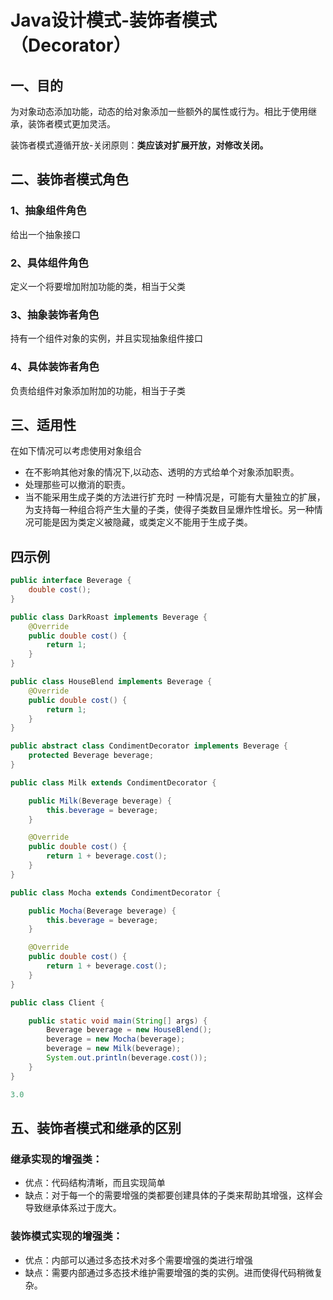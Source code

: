 # Java设计模式-装饰者模式（Decorator）

## 一、目的
为对象动态添加功能，动态的给对象添加一些额外的属性或行为。相比于使用继承，装饰者模式更加灵活。  

装饰者模式遵循开放-关闭原则：**类应该对扩展开放，对修改关闭。**  

## 二、装饰者模式角色

### 1、抽象组件角色
给出一个抽象接口

### 2、具体组件角色
定义一个将要增加附加功能的类，相当于父类

### 3、抽象装饰者角色
持有一个组件对象的实例，并且实现抽象组件接口

### 4、具体装饰者角色
负责给组件对象添加附加的功能，相当于子类

## 三、适用性
在如下情况可以考虑使用对象组合  
- 在不影响其他对象的情况下,以动态、透明的方式给单个对象添加职责。  
- 处理那些可以撤消的职责。  
- 当不能采用生成子类的方法进行扩充时  一种情况是，可能有大量独立的扩展，为支持每一种组合将产生大量的子类，使得子类数目呈爆炸性增长。另一种情况可能是因为类定义被隐藏，或类定义不能用于生成子类。  


## 四示例

```java
public interface Beverage {
    double cost();
}
```
```java
public class DarkRoast implements Beverage {
    @Override
    public double cost() {
        return 1;
    }
}
```
```java
public class HouseBlend implements Beverage {
    @Override
    public double cost() {
        return 1;
    }
}
```
```java
public abstract class CondimentDecorator implements Beverage {
    protected Beverage beverage;
}
```
```java
public class Milk extends CondimentDecorator {

    public Milk(Beverage beverage) {
        this.beverage = beverage;
    }

    @Override
    public double cost() {
        return 1 + beverage.cost();
    }
}
```
```java
public class Mocha extends CondimentDecorator {

    public Mocha(Beverage beverage) {
        this.beverage = beverage;
    }

    @Override
    public double cost() {
        return 1 + beverage.cost();
    }
}
```
```java
public class Client {

    public static void main(String[] args) {
        Beverage beverage = new HouseBlend();
        beverage = new Mocha(beverage);
        beverage = new Milk(beverage);
        System.out.println(beverage.cost());
    }
}
```
```java
3.0
```

## 五、装饰者模式和继承的区别
### 继承实现的增强类：
- 优点：代码结构清晰，而且实现简单  
- 缺点：对于每一个的需要增强的类都要创建具体的子类来帮助其增强，这样会导致继承体系过于庞大。  


### 装饰模式实现的增强类：
- 优点：内部可以通过多态技术对多个需要增强的类进行增强  
- 缺点：需要内部通过多态技术维护需要增强的类的实例。进而使得代码稍微复杂。  
